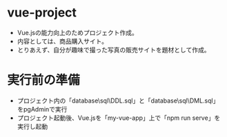 # vue-project
* Vue.jsの能力向上のためプロジェクト作成。
* 内容としては、商品購入サイト。
* とりあえず、自分が趣味で撮った写真の販売サイトを題材として作成。

# 実行前の準備
* プロジェクト内の「database\sql\DDL.sql」と「database\sql\DML.sql」をpgAdminで実行
* プロジェクト起動後、Vue.jsを「my-vue-app」上で「npm run serve」を実行し起動